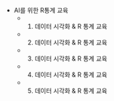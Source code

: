 * AI를 위한 R통계 교육
  * 01. 데이터 시각화 & R 통계 교육
  * 02. 데이터 시각화 & R 통계 교육
  * 03. 데이터 시각화 & R 통계 교육
  * 04. 데이터 시각화 & R 통계 교육
  * 05. 데이터 시각화 & R 통계 교육
